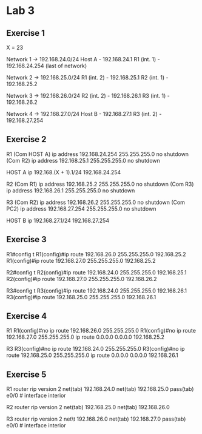 # Lab 3

## Exercise 1
X = 23

Network 1 -> 192.168.24.0/24
Host A - 192.168.24.1
R1 (int. 1) - 192.168.24.254 (last of network)

Network 2 -> 192.168.25.0/24
R1 (int. 2) - 192.168.25.1
R2 (int. 1) - 192.168.25.2

Network 3 -> 192.168.26.0/24
R2 (int. 2) - 192.168.26.1
R3 (int. 1) - 192.168.26.2 

Network 4 -> 192.168.27.0/24
Host B - 192.168.27.1
R3 (int. 2) - 192.168.27.254



## Exercise 2

R1
(Com HOST A)
ip address 192.168.24.254 255.255.255.0
no shutdown
(Com R2)
ip address 192.168.25.1 255.255.255.0
no shutdown

HOST A
ip 192.168.(X + 1).1/24 192.168.24.254

R2
(Com R1)
ip address 192.168.25.2 255.255.255.0
no shutdown
(Com R3)
ip address 192.168.26.1 255.255.255.0
no shutdown

R3
(Com R2)
ip address 192.168.26.2 255.255.255.0
no shutdown
(Com PC2)
ip address 192.168.27.254 255.255.255.0
no shutdown

HOST B
ip 192.168.27.1/24 192.168.27.254



## Exercise 3
R1#config t
R1(config)#ip route 192.168.26.0 255.255.255.0 192.168.25.2
R1(config)#ip route 192.168.27.0 255.255.255.0 192.168.25.2

R2#config t
R2(config)#ip route 192.168.24.0 255.255.255.0 192.168.25.1
R2(config)#ip route 192.168.27.0 255.255.255.0 192.168.26.2

R3#config t
R3(config)#ip route 192.168.24.0 255.255.255.0 192.168.26.1
R3(config)#ip route 192.168.25.0 255.255.255.0 192.168.26.1

## Exercise 4
R1
R1(config)#no ip route 192.168.26.0 255.255.255.0 
R1(config)#no ip route 192.168.27.0 255.255.255.0 
ip route 0.0.0.0 0.0.0.0 192.168.25.2

R3
R3(config)#no ip route 192.168.24.0 255.255.255.0
R3(config)#no ip route 192.168.25.0 255.255.255.0
ip route 0.0.0.0 0.0.0.0 192.168.26.1

## Exercise 5
R1
    router rip
    version 2
    net(tab) 192.168.24.0
    net(tab) 192.168.25.0
    pass(tab) e0/0 # interface interior

R2
    router rip
    version 2
    net(tab) 192.168.25.0
    net(tab) 192.168.26.0

R3 
    router rip
    version 2
    net\t 192.168.26.0
    net(tab) 192.168.27.0
    pass(tab) e0/0 # interface interior
